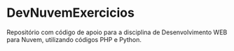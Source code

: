 # DevNuvemExercicios
Repositório com código de apoio para a disciplina de Desenvolvimento WEB para Nuvem, utilizando códigos PHP e Python.
